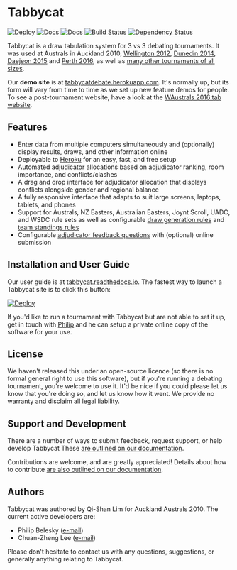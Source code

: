 # Tabbycat

[![Deploy](https://img.shields.io/badge/%E2%86%91_Deploy_to-Heroku-7056bf.svg)](https://heroku.com/deploy) [![Docs](https://readthedocs.org/projects/tabbycat/badge/?version=latest)](http://tabbycat.readthedocs.io/en/latest/)  [![Docs](https://readthedocs.org/projects/tabbycat/badge/?version=stable)](http://tabbycat.readthedocs.io/en/stable/) [![Build Status](https://travis-ci.org/czlee/tabbycat.svg?branch=develop)](https://travis-ci.org/czlee/tabbycat) [![Dependency Status](https://gemnasium.com/badges/github.com/czlee/tabbycat.svg)](https://gemnasium.com/github.com/czlee/tabbycat)

Tabbycat is a draw tabulation system for 3 vs 3 debating tournaments. It was used at Australs in Auckland 2010, [Wellington 2012](https://www.facebook.com/Australs2012), [Dunedin 2014](http://australs2014.herokuapp.com), [Daejeon 2015](http://australs2015.herokuapp.com) and [Perth 2016](http://australs2016.herokuapp.com), as well as [many other tournaments of all sizes](http://tabbycat.readthedocs.io/en/stable/about/tournament-history.html).

Our **demo site** is at [tabbycatdebate.herokuapp.com](http://tabbycatdebate.herokuapp.com/). It's normally up, but its form will vary from time to time as we set up new feature demos for people. To see a post-tournament website, have a look at the [WAustrals 2016 tab website](http://australs2016.herokuapp.com).

## Features

- Enter data from multiple computers simultaneously and (optionally) display results, draws, and other information online
- Deployable to [Heroku](https://www.heroku.com/) for an easy, fast, and free setup
- Automated adjudicator allocations based on adjudicator ranking, room importance, and conflicts/clashes
- A drag and drop interface for adjudicator allocation that displays conflicts alongside gender and regional balance
- A fully responsive interface that adapts to suit large screens, laptops, tablets, and phones
- Support for Australs, NZ Easters, Australian Easters, Joynt Scroll, UADC, and WSDC rule sets as well as configurable [draw generation rules](http://tabbycat.readthedocs.io/en/stable/features/draw-generation.html) and [team standings rules](http://tabbycat.readthedocs.io/en/stable/features/team-standings-rules.html)
- Configurable [adjudicator feedback questions](http://tabbycat.readthedocs.io/en/stable/features/adjudicator-feedback.html) with (optional) online submission

## Installation and User Guide

Our user guide is at [tabbycat.readthedocs.io](http://tabbycat.readthedocs.io/). The fastest way to launch a Tabbycat site is to click this button:

[![Deploy](https://www.herokucdn.com/deploy/button.svg)](https://heroku.com/deploy)

If you'd like to run a tournament with Tabbycat but are not able to set it up, get in touch with [Philip](http://www.google.com/recaptcha/mailhide/d?k=01aItEbHtwnn1PzIPGGM9W8A==&c=XWljk2iGokfhziV2Rt4OiKA5uab1vCrnxwXcPUsWgnM=) and he can setup a private online copy of the software for your use.

## License

We haven't released this under an open-source licence (so there is no formal general right to use this software), but if you're running a debating tournament, you're welcome to use it. It'd be nice if you could please let us know that you're doing so, and let us know how it went. We provide no warranty and disclaim all legal liability.

## Support and Development

There are a number of ways to submit feedback, request support, or help develop Tabbycat These [are outlined on our documentation](http://tabbycat.readthedocs.io/en/latest/about/support.html).

Contributions are welcome, and are greatly appreciated! Details about how to contribute [are also outlined on our documentation](http://tabbycat.readthedocs.io/en/latest/about/contributing.html).

## Authors

Tabbycat was authored by Qi-Shan Lim for Auckland Australs 2010. The current active developers are:

- Philip Belesky ([e-mail](http://www.google.com/recaptcha/mailhide/d?k=01aItEbHtwnn1PzIPGGM9W8A==&c=XWljk2iGokfhziV2Rt4OiKA5uab1vCrnxwXcPUsWgnM=))
- Chuan-Zheng Lee ([e-mail](mailto:czlee@stanford.edu))

Please don't hesitate to contact us with any questions, suggestions, or generally anything relating to Tabbycat.
